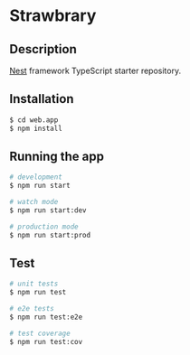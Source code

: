 # Strawbrary

## Description

[Nest](https://github.com/nestjs/nest) framework TypeScript starter repository.

## Installation

```bash
$ cd web.app
$ npm install
```

## Running the app

```bash
# development
$ npm run start

# watch mode
$ npm run start:dev

# production mode
$ npm run start:prod
```

## Test

```bash
# unit tests
$ npm run test

# e2e tests
$ npm run test:e2e

# test coverage
$ npm run test:cov
```

